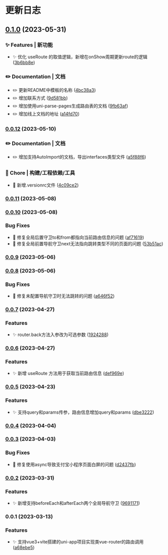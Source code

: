 # 更新日志 


## [0.1.0](https://gitee.com/fant-mini/uni-mini-router/compare/v0.0.12...v0.1.0) (2023-05-31)


### ✨ Features | 新功能

* ✨ 优化 useRoute 的取值逻辑，新增在onShow周期更新route的逻辑 ([3b6bb8e](https://gitee.com/fant-mini/uni-mini-router/commit/3b6bb8e776a35872f0261c78482f9bf2e00e4f87))


### ✏️ Documentation | 文档

* ✏️  更新README中模板的名称 ([4bc38a3](https://gitee.com/fant-mini/uni-mini-router/commit/4bc38a33bb4ef4a1157348078ad1ee1d6b5250ef))
* ✏️  增加联系方式 ([9d581bb](https://gitee.com/fant-mini/uni-mini-router/commit/9d581bba7b5b178eedd475a931081098d6dd1fbe))
* ✏️  增加使用uni-parse-pages生成路由表的文档 ([9fb63af](https://gitee.com/fant-mini/uni-mini-router/commit/9fb63afc8e02246db5440df898a6ac398d551ad7))
* ✏️  增加线上文档的地址 ([a14fd70](https://gitee.com/fant-mini/uni-mini-router/commit/a14fd70fffbc856d72c60d58a876628af36fe443))

### [0.0.12](https://gitee.com/fant-mini/uni-mini-router/compare/v0.0.11...v0.0.12) (2023-05-10)


### ✏️ Documentation | 文档

* ✏️  增加支持AutoImport的文档，导出interfaces类型文件 ([a5f88f6](https://gitee.com/fant-mini/uni-mini-router/commit/a5f88f6785c9770eb8a1930f261ee9681b3f2c9b))


### 🚀 Chore | 构建/工程依赖/工具

* 🚀 新增.versionrc文件 ([4c09ce2](https://gitee.com/fant-mini/uni-mini-router/commit/4c09ce2ea9cbe154ad0996d10977d68873468862))

### [0.0.11](https://gitee.com/fant-mini/uni-mini-router/compare/v0.0.10...v0.0.11) (2023-05-08)

### [0.0.10](https://gitee.com/fant-mini/uni-mini-router/compare/v0.0.9...v0.0.10) (2023-05-08)


### Bug Fixes

* 🐛 修复全局后置守卫to和from都指向当前路由信息的问题 ([af71619](https://gitee.com/fant-mini/uni-mini-router/commit/af7161983768d69ca7ff420ffeb80e905af121ae))
* 🐛 修复全局前置导航守卫next无法指向跳转类型不同的页面的问题 ([53b51ac](https://gitee.com/fant-mini/uni-mini-router/commit/53b51acff62c0179a757b493ab0521d0e8a35811))

### [0.0.9](https://gitee.com/fant-mini/uni-mini-router/compare/v0.0.8...v0.0.9) (2023-05-06)

### [0.0.8](https://gitee.com/fant-mini/uni-mini-router/compare/v0.0.7...v0.0.8) (2023-05-06)


### Bug Fixes

* 🐛 修复未配置导航守卫时无法跳转的问题 ([a646f52](https://gitee.com/fant-mini/uni-mini-router/commit/a646f52b31285fad51d4f0c9e5b188711d140269))

### [0.0.7](https://gitee.com/fant-mini/uni-mini-router/compare/v0.0.6...v0.0.7) (2023-04-27)


### Features

* ✨ router.back方法入参改为可选参数 ([1924288](https://gitee.com/fant-mini/uni-mini-router/commit/1924288b9910685300f584380f5bf1ced6822490))

### [0.0.6](https://gitee.com/fant-mini/uni-mini-router/compare/v0.0.5...v0.0.6) (2023-04-27)


### Features

* ✨ 新增 useRoute 方法用于获取当前路由信息 ([def969e](https://gitee.com/fant-mini/uni-mini-router/commit/def969e2bf338ec3e0eeb6db45039d6a0d102258))

### [0.0.5](https://gitee.com/fant-mini/uni-mini-router/compare/v0.0.4...v0.0.5) (2023-04-23)


### Features

* ✨ 支持query和params传参，路由信息增加query和params ([dbe3222](https://gitee.com/fant-mini/uni-mini-router/commit/dbe322274e48f59e92332df38073d6d8f088a993))

### [0.0.4](https://gitee.com/fant-mini/uni-mini-router/compare/v0.0.3...v0.0.4) (2023-04-04)

### [0.0.3](https://gitee.com/fant-mini/uni-read-pages-vite/compare/v0.0.2...v0.0.3) (2023-04-03)


### Bug Fixes

* 🐛 修复使用async导致支付宝小程序页面白屏的问题 ([d2437fb](https://gitee.com/fant-mini/uni-read-pages-vite/commit/d2437fb41b505bb9ed4dc34db777a15f9fae4280))

### [0.0.2](https://gitee.com/fant-mini/uni-read-pages-vite/compare/v0.0.1...v0.0.2) (2023-03-31)


### Features

* ✨ 新增支持beforeEach和afterEach两个全局导航守卫 ([9691171](https://gitee.com/fant-mini/uni-read-pages-vite/commit/96911711605bb8d6522c042a5720fbacdb50c1d8))

### 0.0.1 (2023-03-13)


### Features

* ✨ 支持vue3+vite搭建的uni-app项目实现类vue-router的路由调用 ([a68ebe5](https://gitee.com/fant-mini/uni-read-pages-vite/commit/a68ebe5c58966143edc592e762f001e51d2510d8))
